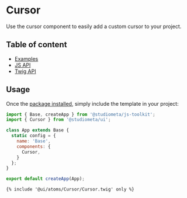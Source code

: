 # Cursor <Badges :texts="badges" />

<script setup>
  import pkg from '@studiometa/ui/atoms/Cursor/package.json';
  const badges = [`v${pkg.version}`, 'Twig', 'JS'];
</script>

Use the cursor component to easily add a custom cursor to your project.

## Table of content

- [Examples](./examples.html)
- [JS API](./js-api.html)
- [Twig API](./twig-api.html)

## Usage

Once the [package installed](/guide/installation/), simply include the template in your project:

```js {2,8}
import { Base, createApp } from '@studiometa/js-toolkit';
import { Cursor } from '@studiometa/ui';

class App extends Base {
  static config = {
    name: 'Base',
    components: {
      Cursor,
    }
  };
}

export default createApp(App);
```
```twig
{% include '@ui/atoms/Cursor/Cursor.twig' only %}
```
